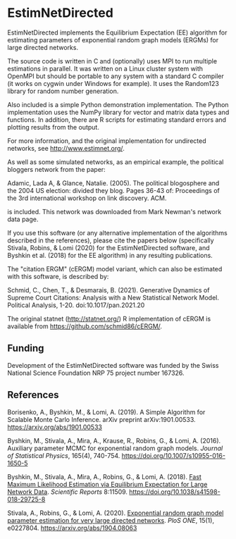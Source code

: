 # EstimNetDirected

EstimNetDirected implements the Equilibrium Expectation (EE) algorithm for estimating parameters of exponential random graph models (ERGMs) for large directed networks.

The source code is written in C and (optionally) uses MPI to run multiple estimations in parallel. It was written on a Linux cluster system with OpenMPI but should be portable to any system with a standard C compiler (it works on cygwin under Windows for example). It uses the Random123 library for random number generation. 

Also included is a simple Python demonstration implementation. The Python implementation uses the NumPy library for vector and matrix data types and functions. In addition, there are R scripts for estimating standard errors and plotting results from the output.

For more information, and the original implementation for undirected networks, see http://www.estimnet.org/.

As well as some simulated networks, as an empirical example, the political bloggers network from the paper:

Adamic, Lada A, & Glance, Natalie. (2005). The political blogosphere and the 2004 US election: divided they blog. Pages 36-43 of: Proceedings of the 3rd international workshop on link discovery. ACM.

is included. This network was downloaded from Mark Newman's network data page.

If you use this software (or any alternative implementation of the algorithms described in the references), please cite the papers below (specifically Stivala, Robins, & Lomi (2020) for the EstimNetDirected software, and Byshkin et al. (2018) for the EE algorithm) in any resulting publications.

The "citation ERGM" (cERGM) model variant, which can also be estimated with this software, is described by:

Schmid, C., Chen, T., & Desmarais, B. (2021). Generative Dynamics of Supreme Court Citations: Analysis with a New Statistical Network Model. Political Analysis, 1-20. doi:10.1017/pan.2021.20

The original statnet (http://statnet.org/) R implementation of cERGM is available from https://github.com/schmid86/cERGM/.


## Funding

Development of the EstimNetDirected software was funded by the Swiss National Science Foundation NRP 75 project number 167326.

## References

Borisenko, A., Byshkin, M., & Lomi, A. (2019). A Simple Algorithm for Scalable Monte Carlo Inference. arXiv preprint arXiv:1901.00533. https://arxiv.org/abs/1901.00533

Byshkin, M., Stivala, A., Mira, A., Krause, R., Robins, G., & Lomi, A. (2016). Auxiliary parameter MCMC for exponential random graph models. *Journal of Statistical Physics*, 165(4), 740-754. https://doi.org/10.1007/s10955-016-1650-5

Byshkin, M., Stivala, A., Mira, A., Robins, G., & Lomi, A. (2018). [Fast Maximum Likelihood Estimation via Equilibrium Expectation for Large Network Data](https://www.nature.com/articles/s41598-018-29725-8). *Scientific Reports* 8:11509. https://doi.org/10.1038/s41598-018-29725-8

Stivala, A., Robins, G., & Lomi, A. (2020). [Exponential random graph model parameter estimation for very large directed networks](https://doi.org/10.1371/journal.pone.0227804). *PloS ONE*, 15(1), e0227804. https://arxiv.org/abs/1904.08063

